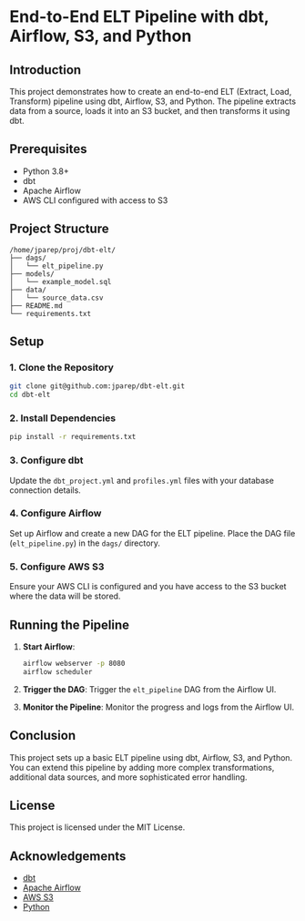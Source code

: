 # End-to-End ELT Pipeline with dbt, Airflow, S3, and Python

## Introduction
This project demonstrates how to create an end-to-end ELT (Extract, Load, Transform) pipeline using dbt, Airflow, S3, and Python. The pipeline extracts data from a source, loads it into an S3 bucket, and then transforms it using dbt.

## Prerequisites
- Python 3.8+
- dbt
- Apache Airflow
- AWS CLI configured with access to S3

## Project Structure
```
/home/jparep/proj/dbt-elt/
├── dags/
│   └── elt_pipeline.py
├── models/
│   └── example_model.sql
├── data/
│   └── source_data.csv
├── README.md
└── requirements.txt
```

## Setup

### 1. Clone the Repository
```sh
git clone git@github.com:jparep/dbt-elt.git
cd dbt-elt
```

### 2. Install Dependencies
```sh
pip install -r requirements.txt
```

### 3. Configure dbt
Update the `dbt_project.yml` and `profiles.yml` files with your database connection details.

### 4. Configure Airflow
Set up Airflow and create a new DAG for the ELT pipeline. Place the DAG file (`elt_pipeline.py`) in the `dags/` directory.

### 5. Configure AWS S3
Ensure your AWS CLI is configured and you have access to the S3 bucket where the data will be stored.

## Running the Pipeline

1. **Start Airflow**: 
    ```sh
    airflow webserver -p 8080
    airflow scheduler
    ```

2. **Trigger the DAG**: 
    Trigger the `elt_pipeline` DAG from the Airflow UI.

3. **Monitor the Pipeline**: 
    Monitor the progress and logs from the Airflow UI.

## Conclusion
This project sets up a basic ELT pipeline using dbt, Airflow, S3, and Python. You can extend this pipeline by adding more complex transformations, additional data sources, and more sophisticated error handling.

## License
This project is licensed under the MIT License.

## Acknowledgements
- [dbt](https://www.getdbt.com/)
- [Apache Airflow](https://airflow.apache.org/)
- [AWS S3](https://aws.amazon.com/s3/)
- [Python](https://www.python.org/)
